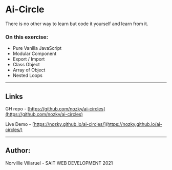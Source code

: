 # Ai-Circle

There is no other way to learn but code it yourself and learn from it.

### On this exercise:
- Pure Vanilla JavaScript
- Modular Component
- Export / Import
- Class Object
- Array of Object
- Nested Loops

---
## Links

GH repo - [https://github.com/nozky/ai-circles](https://github.com/nozky/ai-circles)

Live Demo - [https://nozky.github.io/ai-circles/](https://nozky.github.io/ai-circles/)



---
## Author:
Norvillie Villaruel - SAIT WEB DEVELOPMENT 2021

